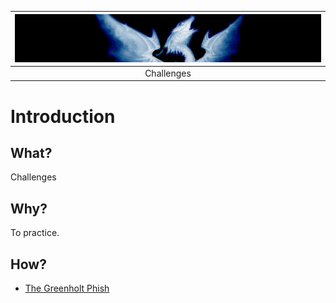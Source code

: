 | ![Phishing](../../_static/images/phish-room-banner2.png)
|:--:|
| Challenges |

# Introduction

## What?

Challenges

## Why?

To practice.

## How?

* [The Greenholt Phish](greenholt.md)


